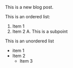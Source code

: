 This is a new blog post. 

This is an ordered list:
1. Item 1
2. Item 2
    A. This is a subpoint

This is an unordered list 
- item 1
- Item 2
    - Item 3
